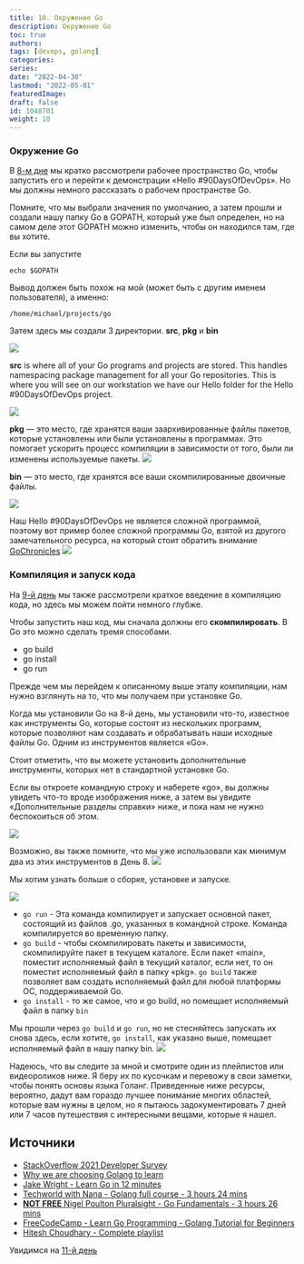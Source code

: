 ```yaml
---
title: 10. Окружение Go
description: Окружение Go
toc: true
authors:
tags: [devops, golang]
categories:
series: 
date: "2022-04-30"
lastmod: "2022-05-01"
featuredImage:
draft: false
id: 1048701
weight: 10
---
```


### Окружение Go 

В [8-м дне](../day08) мы кратко рассмотрели рабочее пространство Go, чтобы запустить его и перейти к демонстрации «Hello #90DaysOfDevOps». Но мы должны немного рассказать о рабочем пространстве Go.

Помните, что мы выбрали значения по умолчанию, а затем прошли и создали нашу папку Go в GOPATH, который уже был определен, но на самом деле этот GOPATH можно изменить, чтобы он находился там, где вы хотите.

Если вы запустите
```
echo $GOPATH
``` 
Вывод должен быть похож на мой (может быть с другим именем пользователя), а именно:

```
/home/michael/projects/go
```
Затем здесь мы создали 3 директории. **src**, **pkg** и **bin**

![](../images/Day10_Go1.png?v1)

**src** is where all of your Go programs and projects are stored. This handles namespacing package management for all your Go repositories. This is where you will see on our workstation we have our Hello folder for the Hello #90DaysOfDevOps project.

![](../images/Day10_Go2.png?v1)

**pkg** — это место, где хранятся ваши заархивированные файлы пакетов, которые установлены или были установлены в программах. Это помогает ускорить процесс компиляции в зависимости от того, были ли изменены используемые пакеты.
![](../images/Day10_Go3.png?v1)

**bin** — это место, где хранятся все ваши скомпилированные двоичные файлы.

![](../images/Day10_Go4.png?v1)

Наш Hello #90DaysOfDevOps не является сложной программой, поэтому вот пример более сложной программы Go, взятой из другого замечательного ресурса, на который стоит обратить внимание [GoChronicles](https://gochronicles.com/)
![](../images/Day10_Go5.png?v1)
### Компиляция и запуск кода
На [9-й день](../day09) мы также рассмотрели краткое введение в компиляцию кода, но здесь мы можем пойти немного глубже.

Чтобы запустить наш код, мы сначала должны его **скомпилировать**. В Go это можно сделать тремя способами.
- go build
- go install
- go run 

Прежде чем мы перейдем к описанному выше этапу компиляции, нам нужно взглянуть на то, что мы получаем при установке Go.

Когда мы установили Go на 8-й день, мы установили что-то, известное как инструменты Go, которые состоят из нескольких программ, которые позволяют нам создавать и обрабатывать наши исходные файлы Go. Одним из инструментов является «Go».

Стоит отметить, что вы можете установить дополнительные инструменты, которых нет в стандартной установке Go.

Если вы откроете командную строку и наберете «go», вы должны увидеть что-то вроде изображения ниже, а затем вы увидите «Дополнительные разделы справки» ниже, и пока нам не нужно беспокоиться об этом.

![](../images/Day10_Go6.png?v1)

Возможно, вы также помните, что мы уже использовали как минимум два из этих инструментов в День 8.
![](../images/Day10_Go7.png?v1)

Мы хотим узнать больше о сборке, установке и запуске.

![](../images/Day10_Go8.png?v1)

- `go run` - Эта команда компилирует и запускает основной пакет, состоящий из файлов .go, указанных в командной строке. Команда компилируется во временную папку.
- `go build` - чтобы скомпилировать пакеты и зависимости, скомпилируйте пакет в текущем каталоге. Если пакет «main», поместит исполняемый файл в текущий каталог, если нет, то он поместит исполняемый файл в папку «pkg». `go build` также позволяет вам создать исполняемый файл для любой платформы ОС, поддерживаемой Go.
- `go install` - то же самое, что и go build, но помещает исполняемый файл в папку `bin`

Мы прошли через `go build` и `go run`, но не стесняйтесь запускать их снова здесь, если хотите, `go install`, как указано выше, помещает исполняемый файл в нашу папку bin.
![](../images/Day10_Go9.png?v1)

Надеюсь, что вы следите за мной и смотрите один из плейлистов или видеороликов ниже. Я беру их по кусочкам и перевожу в свои заметки, чтобы понять основы языка Голанг. Приведенные ниже ресурсы, вероятно, дадут вам гораздо лучшее понимание многих областей, которые вам нужны в целом, но я пытаюсь задокументировать 7 дней или 7 часов путешествия с интересными вещами, которые я нашел.
## Источники

- [StackOverflow 2021 Developer Survey](https://insights.stackoverflow.com/survey/2021)
- [Why we are choosing Golang to learn](https://www.youtube.com/watch?v=7pLqIIAqZD4&t=9s)
- [Jake Wright - Learn Go in 12 minutes](https://www.youtube.com/watch?v=C8LgvuEBraI&t=312s) 
- [Techworld with Nana - Golang full course - 3 hours 24 mins](https://www.youtube.com/watch?v=yyUHQIec83I) 
- [**NOT FREE** Nigel Poulton Pluralsight - Go Fundamentals - 3 hours 26 mins](https://www.pluralsight.com/courses/go-fundamentals) 
- [FreeCodeCamp -  Learn Go Programming - Golang Tutorial for Beginners](https://www.youtube.com/watch?v=YS4e4q9oBaU&t=1025s) 
- [Hitesh Choudhary - Complete playlist](https://www.youtube.com/playlist?list=PLRAV69dS1uWSR89FRQGZ6q9BR2b44Tr9N) 

Увидимся на [11-й день](../day11)
